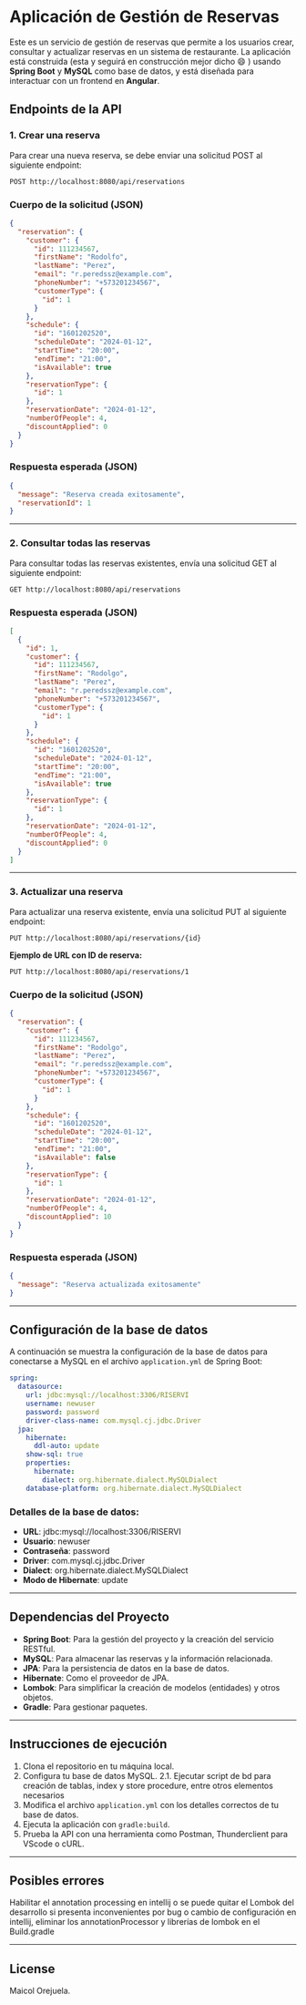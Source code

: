 
# Aplicación de Gestión de Reservas

Este es un servicio de gestión de reservas que permite a los usuarios crear, consultar y actualizar reservas en un sistema de restaurante. La aplicación está construida (esta y seguirá en construcción mejor dicho 😄  ) usando **Spring Boot** y **MySQL** como base de datos, y está diseñada para interactuar con un frontend en **Angular**.

## Endpoints de la API

### **1. Crear una reserva**
Para crear una nueva reserva, se debe enviar una solicitud POST al siguiente endpoint:

```
POST http://localhost:8080/api/reservations
```

### **Cuerpo de la solicitud (JSON)**

```json
{
  "reservation": {
    "customer": {
      "id": 111234567,
      "firstName": "Rodolfo",
      "lastName": "Perez",
      "email": "r.peredssz@example.com",
      "phoneNumber": "+573201234567",
      "customerType": {
        "id": 1
      }
    },
    "schedule": {
      "id": "1601202520",
      "scheduleDate": "2024-01-12",
      "startTime": "20:00",
      "endTime": "21:00",
      "isAvailable": true
    },
    "reservationType": {
      "id": 1
    },
    "reservationDate": "2024-01-12",
    "numberOfPeople": 4,
    "discountApplied": 0
  }
}
```

### **Respuesta esperada (JSON)**

```json
{
  "message": "Reserva creada exitosamente",
  "reservationId": 1
}
```

---

### **2. Consultar todas las reservas**
Para consultar todas las reservas existentes, envía una solicitud GET al siguiente endpoint:

```
GET http://localhost:8080/api/reservations
```

### **Respuesta esperada (JSON)**

```json
[
  {
    "id": 1,
    "customer": {
      "id": 111234567,
      "firstName": "Rodolgo",
      "lastName": "Perez",
      "email": "r.peredssz@example.com",
      "phoneNumber": "+573201234567",
      "customerType": {
        "id": 1
      }
    },
    "schedule": {
      "id": "1601202520",
      "scheduleDate": "2024-01-12",
      "startTime": "20:00",
      "endTime": "21:00",
      "isAvailable": true
    },
    "reservationType": {
      "id": 1
    },
    "reservationDate": "2024-01-12",
    "numberOfPeople": 4,
    "discountApplied": 0
  }
]
```

---

### **3. Actualizar una reserva**
Para actualizar una reserva existente, envía una solicitud PUT al siguiente endpoint:

```
PUT http://localhost:8080/api/reservations/{id}
```

**Ejemplo de URL con ID de reserva:**

```
PUT http://localhost:8080/api/reservations/1
```

### **Cuerpo de la solicitud (JSON)**

```json
{
  "reservation": {
    "customer": {
      "id": 111234567,
      "firstName": "Rodolgo",
      "lastName": "Perez",
      "email": "r.peredssz@example.com",
      "phoneNumber": "+573201234567",
      "customerType": {
        "id": 1
      }
    },
    "schedule": {
      "id": "1601202520",
      "scheduleDate": "2024-01-12",
      "startTime": "20:00",
      "endTime": "21:00",
      "isAvailable": false
    },
    "reservationType": {
      "id": 1
    },
    "reservationDate": "2024-01-12",
    "numberOfPeople": 4,
    "discountApplied": 10
  }
}
```

### **Respuesta esperada (JSON)**

```json
{
  "message": "Reserva actualizada exitosamente"
}
```

---

## Configuración de la base de datos

A continuación se muestra la configuración de la base de datos para conectarse a MySQL en el archivo `application.yml` de Spring Boot:

```yaml
spring:
  datasource:
    url: jdbc:mysql://localhost:3306/RISERVI
    username: newuser
    password: password
    driver-class-name: com.mysql.cj.jdbc.Driver
  jpa:
    hibernate:
      ddl-auto: update
    show-sql: true
    properties:
      hibernate:
        dialect: org.hibernate.dialect.MySQLDialect
    database-platform: org.hibernate.dialect.MySQLDialect
```

### **Detalles de la base de datos:**

- **URL**: jdbc:mysql://localhost:3306/RISERVI
- **Usuario**: newuser
- **Contraseña**: password
- **Driver**: com.mysql.cj.jdbc.Driver
- **Dialect**: org.hibernate.dialect.MySQLDialect
- **Modo de Hibernate**: update

---

## Dependencias del Proyecto

- **Spring Boot**: Para la gestión del proyecto y la creación del servicio RESTful.
- **MySQL**: Para almacenar las reservas y la información relacionada.
- **JPA**: Para la persistencia de datos en la base de datos.
- **Hibernate**: Como el proveedor de JPA.
- **Lombok**: Para simplificar la creación de modelos (entidades) y otros objetos.
- **Gradle**: Para gestionar paquetes.

---

## Instrucciones de ejecución

1. Clona el repositorio en tu máquina local.
2. Configura tu base de datos MySQL.
  2.1. Ejecutar script de bd para creación de tablas, index y store procedure, entre otros elementos necesarios
3. Modifica el archivo `application.yml` con los detalles correctos de tu base de datos.
4. Ejecuta la aplicación con `gradle:build`.
5. Prueba la API con una herramienta como Postman, Thunderclient para VScode o cURL.

---

## Posibles errores

Habilitar el annotation processing en intellij o se puede quitar el Lombok del desarrollo si presenta inconvenientes por bug o cambio de configuración en intellij, eliminar los annotationProcessor y librerías de lombok en el Build.gradle

---
## License

Maicol Orejuela.

